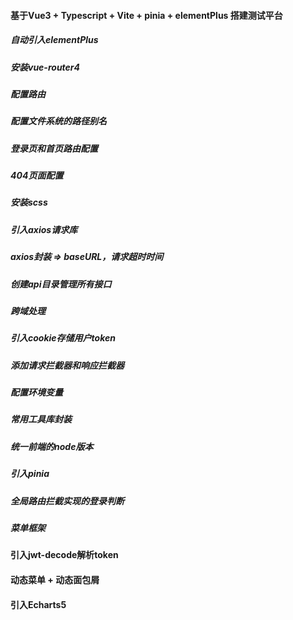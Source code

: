 #### 基于Vue3 + Typescript + Vite + pinia + elementPlus 搭建测试平台

##### 自动引入elementPlus

##### 安装vue-router4

##### 配置路由

##### 配置文件系统的路径别名

##### 登录页和首页路由配置

##### 404页面配置

##### 安装scss

##### 引入axios请求库

##### axios封装 => baseURL，请求超时时间

##### 创建api目录管理所有接口

##### 跨域处理

##### 引入cookie存储用户token

##### 添加请求拦截器和响应拦截器

##### 配置环境变量

##### 常用工具库封装

##### 统一前端的node版本

##### 引入pinia

##### 全局路由拦截实现的登录判断

##### 菜单框架

#### 引入jwt-decode解析token

#### 动态菜单 + 动态面包屑

#### 引入Echarts5